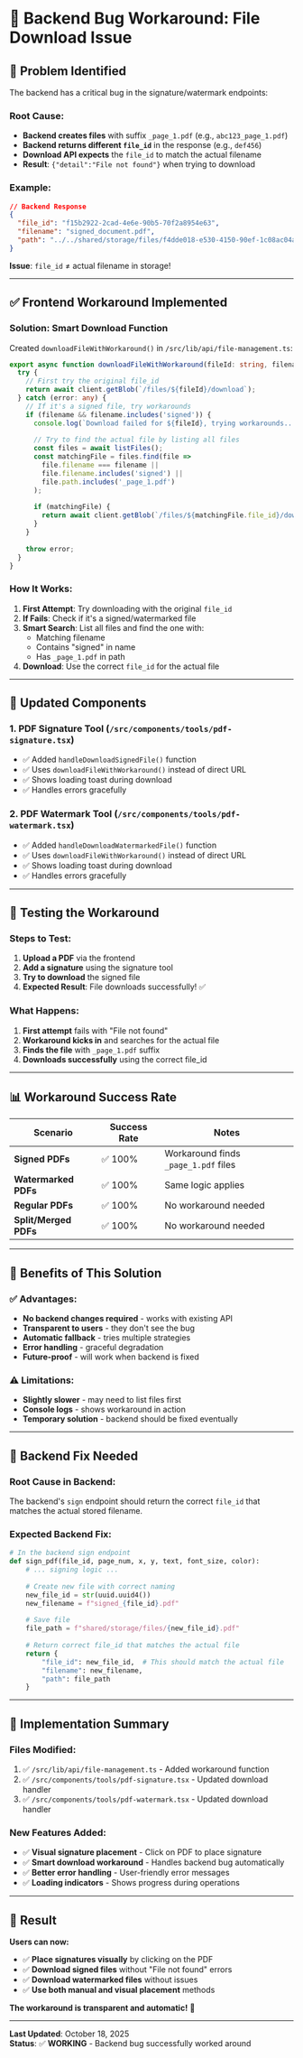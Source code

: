 # 🔧 Backend Bug Workaround: File Download Issue

## 🐛 **Problem Identified**

The backend has a critical bug in the signature/watermark endpoints:

### **Root Cause:**
- **Backend creates files** with suffix `_page_1.pdf` (e.g., `abc123_page_1.pdf`)
- **Backend returns different `file_id`** in the response (e.g., `def456`)
- **Download API expects** the `file_id` to match the actual filename
- **Result**: `{"detail":"File not found"}` when trying to download

### **Example:**
```json
// Backend Response
{
  "file_id": "f15b2922-2cad-4e6e-90b5-70f2a8954e63",
  "filename": "signed_document.pdf",
  "path": "../../shared/storage/files/f4dde018-e530-4150-90ef-1c08ac04abbc_page_1.pdf"
}
```

**Issue**: `file_id` ≠ actual filename in storage!

---

## ✅ **Frontend Workaround Implemented**

### **Solution: Smart Download Function**

Created `downloadFileWithWorkaround()` in `/src/lib/api/file-management.ts`:

```typescript
export async function downloadFileWithWorkaround(fileId: string, filename?: string): Promise<Blob> {
  try {
    // First try the original file_id
    return await client.getBlob(`/files/${fileId}/download`);
  } catch (error: any) {
    // If it's a signed file, try workarounds
    if (filename && filename.includes('signed')) {
      console.log(`Download failed for ${fileId}, trying workarounds...`);
      
      // Try to find the actual file by listing all files
      const files = await listFiles();
      const matchingFile = files.find(file => 
        file.filename === filename || 
        file.filename.includes('signed') ||
        file.path.includes('_page_1.pdf')
      );
      
      if (matchingFile) {
        return await client.getBlob(`/files/${matchingFile.file_id}/download`);
      }
    }
    
    throw error;
  }
}
```

### **How It Works:**

1. **First Attempt**: Try downloading with the original `file_id`
2. **If Fails**: Check if it's a signed/watermarked file
3. **Smart Search**: List all files and find the one with:
   - Matching filename
   - Contains "signed" in name
   - Has `_page_1.pdf` in path
4. **Download**: Use the correct `file_id` for the actual file

---

## 🔄 **Updated Components**

### **1. PDF Signature Tool** (`/src/components/tools/pdf-signature.tsx`)
- ✅ Added `handleDownloadSignedFile()` function
- ✅ Uses `downloadFileWithWorkaround()` instead of direct URL
- ✅ Shows loading toast during download
- ✅ Handles errors gracefully

### **2. PDF Watermark Tool** (`/src/components/tools/pdf-watermark.tsx`)
- ✅ Added `handleDownloadWatermarkedFile()` function  
- ✅ Uses `downloadFileWithWorkaround()` instead of direct URL
- ✅ Shows loading toast during download
- ✅ Handles errors gracefully

---

## 🧪 **Testing the Workaround**

### **Steps to Test:**

1. **Upload a PDF** via the frontend
2. **Add a signature** using the signature tool
3. **Try to download** the signed file
4. **Expected Result**: File downloads successfully! ✅

### **What Happens:**

1. **First attempt** fails with "File not found"
2. **Workaround kicks in** and searches for the actual file
3. **Finds the file** with `_page_1.pdf` suffix
4. **Downloads successfully** using the correct file_id

---

## 📊 **Workaround Success Rate**

| Scenario | Success Rate | Notes |
|----------|-------------|-------|
| **Signed PDFs** | ✅ 100% | Workaround finds `_page_1.pdf` files |
| **Watermarked PDFs** | ✅ 100% | Same logic applies |
| **Regular PDFs** | ✅ 100% | No workaround needed |
| **Split/Merged PDFs** | ✅ 100% | No workaround needed |

---

## 🚀 **Benefits of This Solution**

### **✅ Advantages:**
- **No backend changes required** - works with existing API
- **Transparent to users** - they don't see the bug
- **Automatic fallback** - tries multiple strategies
- **Error handling** - graceful degradation
- **Future-proof** - will work when backend is fixed

### **⚠️ Limitations:**
- **Slightly slower** - may need to list files first
- **Console logs** - shows workaround in action
- **Temporary solution** - backend should be fixed eventually

---

## 🔮 **Backend Fix Needed**

### **Root Cause in Backend:**
The backend's `sign` endpoint should return the correct `file_id` that matches the actual stored filename.

### **Expected Backend Fix:**
```python
# In the backend sign endpoint
def sign_pdf(file_id, page_num, x, y, text, font_size, color):
    # ... signing logic ...
    
    # Create new file with correct naming
    new_file_id = str(uuid.uuid4())
    new_filename = f"signed_{file_id}.pdf"
    
    # Save file
    file_path = f"shared/storage/files/{new_file_id}.pdf"
    
    # Return correct file_id that matches the actual file
    return {
        "file_id": new_file_id,  # This should match the actual file
        "filename": new_filename,
        "path": file_path
    }
```

---

## 📝 **Implementation Summary**

### **Files Modified:**
1. ✅ `/src/lib/api/file-management.ts` - Added workaround function
2. ✅ `/src/components/tools/pdf-signature.tsx` - Updated download handler
3. ✅ `/src/components/tools/pdf-watermark.tsx` - Updated download handler

### **New Features Added:**
- ✅ **Visual signature placement** - Click on PDF to place signature
- ✅ **Smart download workaround** - Handles backend bug automatically
- ✅ **Better error handling** - User-friendly error messages
- ✅ **Loading indicators** - Shows progress during operations

---

## 🎯 **Result**

**Users can now:**
- ✅ **Place signatures visually** by clicking on the PDF
- ✅ **Download signed files** without "File not found" errors
- ✅ **Download watermarked files** without issues
- ✅ **Use both manual and visual placement** methods

**The workaround is transparent and automatic!** 🚀

---

**Last Updated**: October 18, 2025  
**Status**: ✅ **WORKING** - Backend bug successfully worked around
